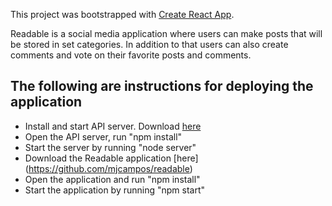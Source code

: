 This project was bootstrapped with [Create React App](https://github.com/facebookincubator/create-react-app).

Readable is a social media application where users can make posts that will be stored in set categories. In addition to that users can also create comments and vote on their favorite posts and comments. 

## The following are instructions for deploying the application

- Install and start API server. Download [here](https://github.com/udacity/reactnd-project-readable-starter)
- Open the API server, run "npm install"
- Start the server by running "node server"
- Download the Readable application [here] (https://github.com/mjcampos/readable)
- Open the application and run "npm install"
- Start the application by running "npm start"